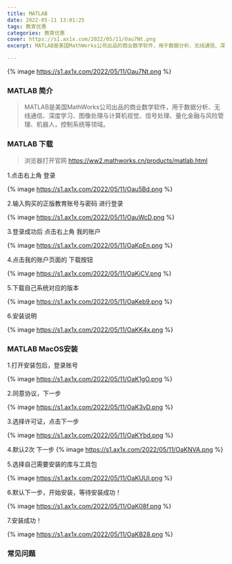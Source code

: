 ```yaml
---
title: MATLAB
date: 2022-05-11 13:01:25
tags: 教育优惠
categories: 教育优惠
cover: https://s1.ax1x.com/2022/05/11/Oau7Nt.png
excerpt: MATLAB是美国MathWorks公司出品的商业数学软件，用于数据分析、无线通信、深度学习、图像处理与计算机视觉、信号处理、量化金融与风险管理、机器人，控制系统等领域。

---
```

{% image https://s1.ax1x.com/2022/05/11/Oau7Nt.png %}

### MATLAB 简介

> MATLAB是美国MathWorks公司出品的商业数学软件，用于数据分析、无线通信、深度学习、图像处理与计算机视觉、信号处理、量化金融与风险管理、机器人，控制系统等领域。

### MATLAB 下载

> 浏览器打开官网 https://ww2.mathworks.cn/products/matlab.html

1.点击右上角 登录

{% image https://s1.ax1x.com/2022/05/11/Oau5Bd.png %}

2.输入购买的正版教育账号与密码 进行登录

{% image https://s1.ax1x.com/2022/05/11/OauWcD.png %}

3.登录成功后 点击右上角 我的账户

{% image https://s1.ax1x.com/2022/05/11/OaKpEn.png %}


4.点击我的账户页面的 下载按钮

{% image https://s1.ax1x.com/2022/05/11/OaKiCV.png %}

5.下载自己系统对应的版本

{% image https://s1.ax1x.com/2022/05/11/OaKeb9.png %}


6.安装说明

{% image https://s1.ax1x.com/2022/05/11/OaKK4x.png %}

### MATLAB MacOS安装

1.打开安装包后，登录账号

{% image https://s1.ax1x.com/2022/05/11/OaK1gO.png %}

2.同意协议，下一步

{% image https://s1.ax1x.com/2022/05/11/OaK3vD.png %}

3.选择许可证，点击下一步

{% image https://s1.ax1x.com/2022/05/11/OaKYbd.png %}

4.默认2次 下一步
{% image https://s1.ax1x.com/2022/05/11/OaKNVA.png %}

5.选择自己需要安装的库与工具包

{% image https://s1.ax1x.com/2022/05/11/OaKUUI.png %}

6.默认下一步，开始安装，等待安装成功！

{% image https://s1.ax1x.com/2022/05/11/OaK08f.png %}

7.安装成功！

{% image https://s1.ax1x.com/2022/05/11/OaKB28.png %}




### 常见问题


